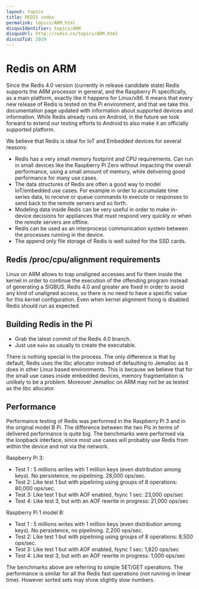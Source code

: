 ```yaml
---
layout: topics
title: REDIS index
permalink: topics/ARM.html
disqusIdentifier: topics/ARM
disqusUrl: http://redis.cn/topics/ARM.html
discuzTid: 2019
---
```


# Redis on ARM

Since the Redis 4.0 version (currently in release candidate state) Redis
supports the ARM processor in general, and the Raspberry Pi specifically, as a
main platform, exactly like it happens for Linux/x86. It means that every new
release of Redis is tested on the Pi environment, and that we take
this documentation page updated with information about supported devices
and information. While Redis already runs on Android, in the future we look
forward to extend our testing efforts to Android to also make it an officially
supported platform.

We believe that Redis is ideal for IoT and Embedded devices for several
reasons:

* Redis has a very small memory footprint and CPU requirements. Can run in small devices like the Raspberry Pi Zero without impacting the overall performance, using a small amount of memory, while delivering good performance for many use cases.
* The data structures of Redis are often a good way to model IoT/embedded use cases. For example in order to accumulate time series data, to receive or queue commands to execute or responses to send back to the remote servers and so forth.
* Modeling data inside Redis can be very useful in order to make in-device decisions for appliances that must respond very quickly or when the remote servers are offline.
* Redis can be used as an interprocess communication system between the processes running in the device.
* The append only file storage of Redis is well suited for the SSD cards.

## Redis /proc/cpu/alignment requirements

Linux on ARM allows to trap unaligned accesses and fix them inside the kernel
in order to continue the execution of the offending program instead of
generating a SIGBUS. Redis 4.0 and greater are fixed in order to avoid any kind
of unaligned access, so there is no need to have a specific value for this
kernel configuration. Even when kernel alignment fixing is disabled Redis should
run as expected.

## Building Redis in the Pi

* Grab the latest commit of the Redis 4.0 branch.
* Just use `make` as usually to create the executable.

There is nothing special in the process. The only difference is that by
default, Redis uses the libc allocator instead of defaulting to Jemalloc
as it does in other Linux based environments. This is because we believe
that for the small use cases inside embedded devices, memory fragmentation
is unlikely to be a problem. Moreover Jemalloc on ARM may not be as tested
as the libc allocator.

## Performance

Performance testing of Redis was performed in the Raspberry Pi 3 and in the
original model B Pi. The difference between the two Pis in terms of
delivered performance is quite big. The benchmarks were performed via the
loopback interface, since most use cases will probably use Redis from within
the device and not via the network.

Raspberry Pi 3:

* Test 1 : 5 millions writes with 1 million keys (even distribution among keys).  No persistence, no pipelining. 28,000 ops/sec.
* Test 2: Like test 1 but with pipelining using groups of 8 operations: 80,000 ops/sec.
* Test 3: Like test 1 but with AOF enabled, fsync 1 sec: 23,000 ops/sec
* Test 4: Like test 3, but with an AOF rewrite in progress: 21,000 ops/sec

Raspberry Pi 1 model B:

* Test 1 : 5 millions writes with 1 million keys (even distribution among keys).  No persistence, no pipelining.  2,200 ops/sec.
* Test 2: Like test 1 but with pipelining using groups of 8 operations: 8,500 ops/sec.
* Test 3: Like test 1 but with AOF enabled, fsync 1 sec: 1,820 ops/sec
* Test 4: Like test 3, but with an AOF rewrite in progress: 1,000 ops/sec

The benchmarks above are referring to simple SET/GET operations. The performance is similar for all the Redis fast operations (not running in linear time). However sorted sets may show slightly slow numbers.


